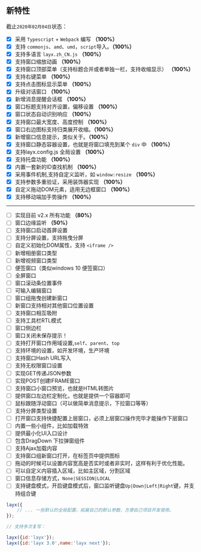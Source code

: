 ## 新特性

截止`2020年02月04日`状态：

- [x] 采用 `Typescript` + `Webpack` 编写 **（100%）**
- [x] 支持 `commonjs`、`amd`、`umd`，`script`导入。**（100%）**
- [x] 支持多语言 `layx.zh_CN.js` **（100%）**
- [x] 支持窗口缩放动画 **（100%）**
- [x] 支持窗口顶部菜单（支持标题合并或者单独一栏，支持收缩显示） **（100%）**
- [x] 支持右键菜单 **（100%）**
- [x] 支持点击图标显示菜单 **（100%）**
- [x] 升级对话窗口  **（100%）**
- [x] 新增消息提醒会话框  **（100%）**
- [x] 窗口标题支持对齐设置，偏移设置 **（100%）**
- [x] 窗口状态自动识别响应 **（100%）**
- [x] 支持窗口最大宽度、高度控制 **（100%）**
- [x] 窗口右边图标支持归类展开收缩。**（100%）**
- [x] 新增窗口信息提示，类似关于。**（100%）**
- [x] 支持窗口静态容器设置，也就是将窗口填充到某个 `div` 中 **（100%）**
- [x] 支持layx.config.js 全局设置 **（100%）**
- [x] 支持托盘功能 **（100%）**
- [x] 内置一套新的ID查找机制 **（100%）**
- [x] 采用事件机制,支持自定义监听，如 `window:resize` **（100%）**
- [x] 支持参数多重验证，采用装饰器实现 **（100%）**
- [x] 自定义拖动DOM元素，适用无边框窗口 **（100%）**
- [x] 支持移动端加手势操作 **（100%）**

-----

- [ ] 实现目前 v2.x 所有功能 **（80%）**
- [ ] 窗口边缘监听 **（50%）**
- [ ] 支持窗口启动首屏设置
- [ ] 支持分屏设置，支持拖曳分屏
- [ ] 自定义初始化DOM属性，支持 `<iframe />`
- [ ] 新增相册窗口类型
- [ ] 新增视频窗口类型
- [ ] 便签窗口（类似windows 10 便签窗口）
- [ ] 全屏窗口
- [ ] 窗口滚动条位置事件
- [ ] 可输入编辑窗口
- [ ] 窗口组拖曳创建新窗口
- [ ] 新窗口支持相对其他窗口位置设置
- [ ] 支持窗口相互吸附
- [ ] 支持工具栏RTL模式
- [ ] 窗口侧边栏
- [ ] 窗口关闭未保存提示！
- [ ] 支持打开窗口作用域设置,`self`、`parent`、`top`
- [ ] 支持环境的设置，如开发环境，生产环境
- [ ] 支持窗口Hash URL写入
- [ ] 支持无权限窗口设置
- [ ] 实现GET传递JSON参数
- [ ] 实现POST创建IFRAME窗口
- [ ] 支持窗口小窗口预览，也就是HTML转图片
- [ ] 提供窗口左边栏定制化，也就是提供一个容器即可
- [ ] 鼠标跟随浮动窗口（可以做简单消息提示，下拉窗口等等）
- [ ] 支持分屏类型设置
- [ ] 打开窗口支持快捷配置上层窗口，必须上层窗口操作完毕才能操作下层窗口
- [ ] 内置一些小组件，比如加载特效
- [ ] 提供最小化UI入口设计
- [ ] 包含DragDown 下拉弹窗组件
- [ ] 支持Ajax加载内容
- [ ] 支持窗口组新窗口打开，在标签页中提供图标
- [ ] 拖动的时候可以设置内容宽高是否实时或者非实时，这样有利于优化性能。
- [ ] 可以自定义内容插入区域，比如主区域，分割区域
- [ ] 窗口信息存储方式，`None|SESSION|LOCAL`
- [ ] 支持键盘模式，开启键盘模式后，窗口监听键盘`Up|Down|Left|Right`键，并支持组合键

```javascript
layx({
    // ... 一些默认的全局配置，拓展自己的默认参数，方便自己项目开发使用。
});

// 支持多次复写：

layx({id:'layx'});
layx({id:'layx 3.0',name:'layx next'});
```